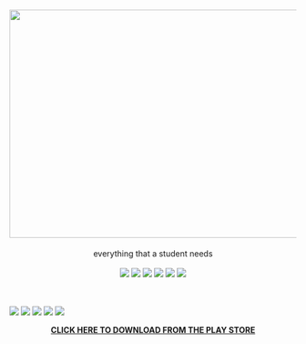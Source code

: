 <h1 align="center"> <img src="https://github.com/cmcodes1/Studify/blob/master/presentation/feature_graphic.PNG" width="800" height="400"> </h1>
<p align="center">
  everything that a student needs <br/> <br/>
  <img src="https://img.shields.io/badge/Platform-Android-brightgreen.svg" />
  <img src="https://img.shields.io/badge/Version-2.0-green.svg" />
  <img src="https://img.shields.io/badge/App_Size-26_MB-orange.svg" />
  <img src="https://img.shields.io/badge/Editor-VS_Code-0078d7.svg" />
  <img src="https://img.shields.io/badge/Framework-React_Native-61dbfb.svg" />
  <img src="https://img.shields.io/badge/Language-JavaScript-f0db4f.svg" /> <br/> <br/> <br/>
</p>
<p>
  <img src="https://github.com/cmcodes1/Studify/blob/master/presentation/Profile.png" />
  <img src="https://github.com/cmcodes1/Studify/blob/master/presentation/Attendance.png" />
  <img src="https://github.com/cmcodes1/Studify/blob/master/presentation/Time%20Table.png" />
  <img src="https://github.com/cmcodes1/Studify/blob/master/presentation/To%20Do%20List.png" />
  <img src="https://github.com/cmcodes1/Studify/blob/master/presentation/Subjects.png" /> <br/>
</p>
<p align="center"><b><a target="_blank" href="https://play.google.com/store/apps/details?id=com.cmcodes.studify">CLICK HERE TO DOWNLOAD FROM THE PLAY STORE</a></b></p>
